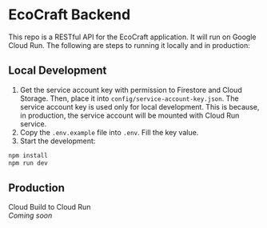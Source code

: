 # EcoCraft Backend

This repo is a RESTful API for the EcoCraft application. It will run on Google Cloud Run. The following are steps to running it locally and in production:

## Local Development
1. Get the service account key with permission to Firestore and Cloud Storage. Then, place it into `config/service-account-key.json`. The service account key is used only for local development. This is because, in production, the service account will be mounted with Cloud Run service.
2. Copy the `.env.example` file into `.env`. Fill the key value.
3. Start the development:
```bash
npm install
npm run dev
```

## Production
Cloud Build to Cloud Run<br>
_Coming soon_